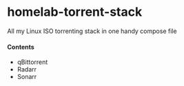 # homelab-torrent-stack
All my Linux ISO torrenting stack in one handy compose file

#### Contents
- qBittorrent
- Radarr
- Sonarr